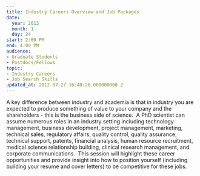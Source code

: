 ```yaml
---
title: Industry Careers Overview and Job Packages
date:
  year: 2013
  month: 1
  day: 24
start: 2:00 PM
end: 4:00 PM
audience:
- Graduate Students
- Postdocs/Fellows
topic:
- Industry Careers
- Job Search Skills
updated_at: 2012-07-27 16:40:26.000000000 Z
---
```

A key difference between industry and academia is that in industry you
are expected to produce something of value to your company and the
shareholders - this is the business side of science.  A PhD scientist
can assume numerous roles in an industry setting including technology
management, business development, project management, marketing,
technical sales, regulatory affairs, quality control, quality assurance,
technical support, patents, financial analysis, human resource
recruitment, medical science relationship building, clinical research
management, and corporate communications.  This session will highlight
these career opportunities and provide insight into how to position
yourself (including building your resume and cover letters) to be
competitive for these jobs.
